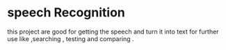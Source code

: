 # speech Recognition 

this project are good for getting the speech and turn it into text for further use like ,searching , testing and comparing .

